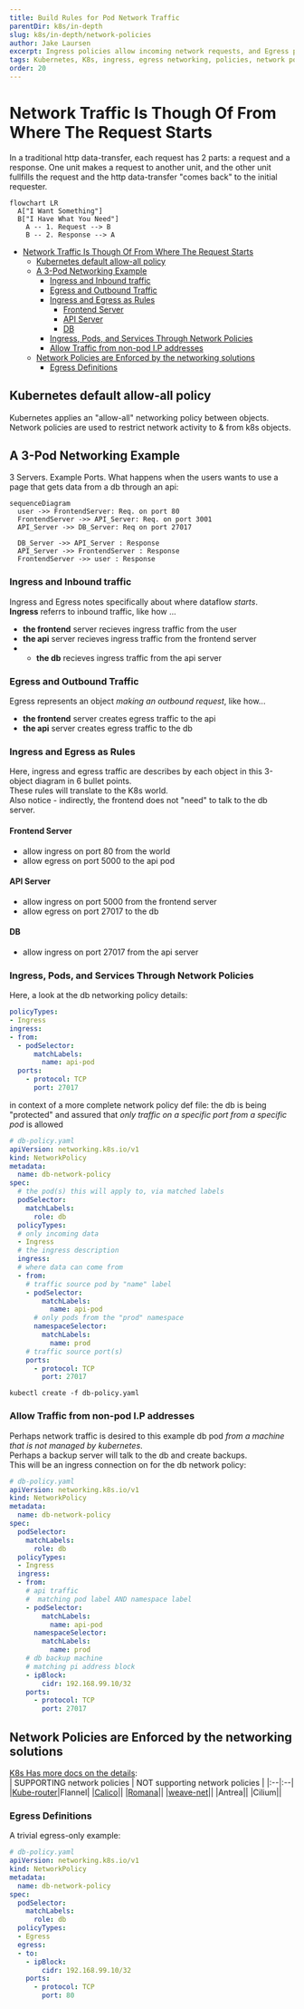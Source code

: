 ```yaml
---
title: Build Rules for Pod Network Traffic
parentDir: k8s/in-depth
slug: k8s/in-depth/network-policies
author: Jake Laursen
excerpt: Ingress policies allow incoming network requests, and Egress policies all outgoing network requests 
tags: Kubernetes, K8s, ingress, egress networking, policies, network policies
order: 20
---
```


# Network Traffic Is Though Of From Where The Request Starts
In a traditional http data-transfer, each request has 2 parts: a request and a response. One unit makes a request to another unit, and the other unit fullfills the request and the http data-transfer "comes back" to the initial requester.  
```mermaid
flowchart LR
  A["I Want Something"]
  B["I Have What You Need"]
    A -- 1. Request --> B
    B -- 2. Response --> A
```


- [Network Traffic Is Though Of From Where The Request Starts](#network-traffic-is-though-of-from-where-the-request-starts)
  - [Kubernetes default allow-all policy](#kubernetes-default-allow-all-policy)
  - [A 3-Pod Networking Example](#a-3-pod-networking-example)
    - [Ingress and Inbound traffic](#ingress-and-inbound-traffic)
    - [Egress and Outbound Traffic](#egress-and-outbound-traffic)
    - [Ingress and Egress as Rules](#ingress-and-egress-as-rules)
      - [Frontend Server](#frontend-server)
      - [API Server](#api-server)
      - [DB](#db)
    - [Ingress, Pods, and Services Through Network Policies](#ingress-pods-and-services-through-network-policies)
    - [Allow Traffic from non-pod I.P addresses](#allow-traffic-from-non-pod-ip-addresses)
  - [Network Policies are Enforced by the networking solutions](#network-policies-are-enforced-by-the-networking-solutions)
    - [Egress Definitions](#egress-definitions)

## Kubernetes default allow-all policy
Kubernetes applies an "allow-all" networking policy between objects.  
Network policies are used to restrict network activity to & from k8s objects.   

## A 3-Pod Networking Example
3 Servers. Example Ports. What happens when the users wants to use a page that gets data from a db through an api:  

```mermaid
sequenceDiagram
  user ->> FrontendServer: Req. on port 80
  FrontendServer ->> API_Server: Req. on port 3001
  API_Server ->> DB_Server: Req on port 27017

  DB_Server ->> API_Server : Response
  API_Server ->> FrontendServer : Response
  FrontendServer ->> user : Response
```

### Ingress and Inbound traffic
Ingress and Egress notes specifically about where dataflow _starts_.  
**Ingress** referrs to inbound traffic, like how ...
- **the frontend** server recieves ingress traffic from the user
- **the api** server recieves ingress traffic from the frontend server
- - **the db** recieves ingress traffic from the api server

### Egress and Outbound Traffic
Egress represents an object _making an outbound request_, like how...
- **the frontend** server creates egress traffic to the api
- **the api** server creates egress traffic to the db


### Ingress and Egress as Rules
Here, ingress and egress traffic are describes by each object in this 3-object diagram in 6 bullet points.  
These rules will translate to the K8s world.  
Also notice - indirectly, the frontend does not "need" to talk to the db server. 

#### Frontend Server
- allow ingress on port 80 from the world
- allow egress on port 5000 to the api pod

#### API Server
- allow ingress on port 5000 from the frontend server
- allow egress on port 27017 to the db 

#### DB
- allow ingress on port 27017 from the api server


### Ingress, Pods, and Services Through Network Policies
Here, a look at the db networking policy details:
```yaml
policyTypes: 
- Ingress
ingress:
- from:
  - podSelector:
      matchLabels:
        name: api-pod
  ports:
    - protocol: TCP
      port: 27017
```

in context of a more complete network policy def file: the db is being "protected" and assured that _only traffic on a specific port from a specific pod_ is allowed
```yaml
# db-policy.yaml
apiVersion: networking.k8s.io/v1
kind: NetworkPolicy
metadata:
  name: db-network-policy
spec:
  # the pod(s) this will apply to, via matched labels
  podSelector:
    matchLabels:
      role: db
  policyTypes:
  # only incoming data 
  - Ingress
  # the ingress description
  ingress:
  # where data can come from
  - from:
    # traffic source pod by "name" label
    - podSelector:
        matchLabels:
          name: api-pod
      # only pods from the "prod" namespace
      namespaceSelector:
        matchLabels:
          name: prod
    # traffic source port(s)
    ports:
      - protocol: TCP
        port: 27017
```

`kubectl create -f db-policy.yaml`


### Allow Traffic from non-pod I.P addresses
Perhaps network traffic is desired to this example db pod _from a machine that is not managed by kubernetes_.  
Perhaps a backup server will talk to the db and create backups.  
This will be an ingress connection on for the db network policy:  

```yaml
# db-policy.yaml
apiVersion: networking.k8s.io/v1
kind: NetworkPolicy
metadata:
  name: db-network-policy
spec:
  podSelector:
    matchLabels:
      role: db
  policyTypes:
  - Ingress
  ingress:
  - from:
    # api traffic
    #  matching pod label AND namespace label
    - podSelector:
        matchLabels:
          name: api-pod
      namespaceSelector:
        matchLabels:
          name: prod
    # db backup machine
    # matching pi address block
    - ipBlock:
        cidr: 192.168.99.10/32
    ports:
      - protocol: TCP
        port: 27017
```

## Network Policies are Enforced by the networking solutions
[K8s Has more docs on the details](https://kubernetes.io/docs/tasks/administer-cluster/network-policy-provider/):  
| SUPPORTING network policies | NOT supporting network policies |
|:--|:--|
|[Kube-router](https://www.kube-router.io/)|Flannel|
|[Calico](https://projectcalico.docs.tigera.io/getting-started/kubernetes/)||
|[Romana](https://kubernetes.io/docs/tasks/administer-cluster/network-policy-provider/romana-network-policy/)||
|[weave-net](https://www.weave.works/docs/net/latest/kubernetes/kube-addon/)||
|Antrea||
|Cilium||


### Egress Definitions
A trivial egress-only example:  

```yaml
# db-policy.yaml
apiVersion: networking.k8s.io/v1
kind: NetworkPolicy
metadata:
  name: db-network-policy
spec:
  podSelector:
    matchLabels:
      role: db
  policyTypes:
  - Egress
  egress:
  - to:
    - ipBlock:
        cidr: 192.168.99.10/32
    ports:  
      - protocol: TCP
        port: 80
```